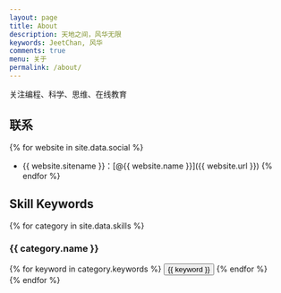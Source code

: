 ```yaml
---
layout: page
title: About
description: 天地之间，风华无限
keywords: JeetChan, 风华
comments: true
menu: 关于
permalink: /about/
---
```


关注编程、科学、思维、在线教育

## 联系

{% for website in site.data.social %}
* {{ website.sitename }}：[@{{ website.name }}]({{ website.url }})
{% endfor %}

## Skill Keywords

{% for category in site.data.skills %}
### {{ category.name }}
<div class="btn-inline">
{% for keyword in category.keywords %}
<button class="btn btn-outline" type="button">{{ keyword }}</button>
{% endfor %}
</div>
{% endfor %}
